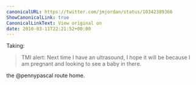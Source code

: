 ```yaml
---
canonicalURL: https://twitter.com/jmjordan/status/10342389366
ShowCanonicalLink: true
CanonicalLinkText: View original on
date: 2010-03-11T22:21:52+00:00
---
```

Taking:

> TMI alert: Next time I have an ultrasound, I hope it will be because I am pregnant and looking to see a baby in there.

the @pennypascal route home.